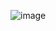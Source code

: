 ![image](https://github.com/Hollbrok/RISC-V_Pipelined_Processor/assets/70323332/ba4695b4-b368-4f79-ba4e-b13a4fdfd3bc)
